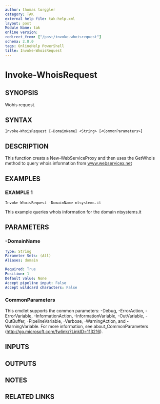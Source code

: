 ```yaml
---
author: thomas torggler
category: TAK
external help file: tak-help.xml
layout: post
Module Name: tak
online version:
redirect_from: ["/post/invoke-whoisrequest"]
schema: 2.0.0
tags: OnlineHelp PowerShell
title: Invoke-WhoisRequest
---
```


# Invoke-WhoisRequest

## SYNOPSIS
Wohis request.

## SYNTAX

```
Invoke-WhoisRequest [-DomainName] <String> [<CommonParameters>]
```

## DESCRIPTION
This function creats a New-WebServiceProxy and then uses the GetWhoIs method to query whois information from www.webservicex.net

## EXAMPLES

### EXAMPLE 1
```
Invoke-WhoisRequest -DomainName ntsystems.it
```

This example queries whois information for the domain ntsystems.it

## PARAMETERS

### -DomainName


```yaml
Type: String
Parameter Sets: (All)
Aliases: domain

Required: True
Position: 1
Default value: None
Accept pipeline input: False
Accept wildcard characters: False
```

### CommonParameters
This cmdlet supports the common parameters: -Debug, -ErrorAction, -ErrorVariable, -InformationAction, -InformationVariable, -OutVariable, -OutBuffer, -PipelineVariable, -Verbose, -WarningAction, and -WarningVariable.
For more information, see about_CommonParameters (http://go.microsoft.com/fwlink/?LinkID=113216).

## INPUTS

## OUTPUTS

## NOTES

## RELATED LINKS
